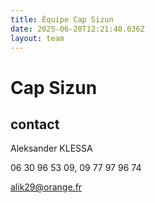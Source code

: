 ```yaml
---
title: Équipe Cap Sizun
date: 2025-06-20T12:21:40.036Z
layout: team
---
```


# Cap Sizun



## contact 

Aleksander KLESSA

06 30 96 53 09, 09 77 97 96 74

alik29@orange.fr

